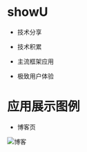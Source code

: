 # showU

- 技术分享

- 技术积累

- 主流框架应用

- 极致用户体验

# 应用展示图例

- 博客页

![博客](https://github.com/githubzouqi/showU/blob/master/displayImage/boke.jpg=108*240)
